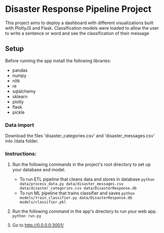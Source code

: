 # Disaster Response Pipeline Project
This project aims to deploy a dashboard with different visualizations built with PlotlyJS and Flask.
Classification models were loaded to allow the user to write a sentence or word and see the classification of their message

## Setup
Before running the app install the following libraries:
- pandas
- numpy
- nltk
- re
- sqlalchemy
- sklearn
- plotly
- flask
- pickle

### Data import
Download the files 'disaster_categories.csv' and 'disaster_messages.csv' into /data folder.

### Instructions:
1. Run the following commands in the project's root directory to set up your database and model.

    - To run ETL pipeline that cleans data and stores in database
        `python data/process_data.py data/disaster_messages.csv data/disaster_categories.csv data/DisasterResponse.db`
    - To run ML pipeline that trains classifier and saves
        `python models/train_classifier.py data/DisasterResponse.db models/classifier.pkl`

2. Run the following command in the app's directory to run your web app.
    `python run.py`

3. Go to http://0.0.0.0:3001/